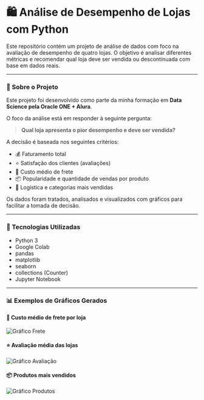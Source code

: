 # 🛍️ Análise de Desempenho de Lojas com Python

Este repositório contém um projeto de análise de dados com foco na avaliação de desempenho de quatro lojas. O objetivo é analisar diferentes métricas e recomendar qual loja deve ser vendida ou descontinuada com base em dados reais.

---

### 📌 Sobre o Projeto

Este projeto foi desenvolvido como parte da minha formação em **Data Science pela Oracle ONE + Alura**.

O foco da análise está em responder à seguinte pergunta:

> **Qual loja apresenta o pior desempenho e deve ser vendida?**

A decisão é baseada nos seguintes critérios:

- 💰 Faturamento total  
- ⭐ Satisfação dos clientes (avaliações)  
- 🚚 Custo médio de frete  
- 📦 Popularidade e quantidade de vendas por produto  
- 🛒 Logística e categorias mais vendidas  

Os dados foram tratados, analisados e visualizados com gráficos para facilitar a tomada de decisão.

---

### 🧰 Tecnologias Utilizadas

- Python 3  
- Google Colab  
- pandas  
- matplotlib  
- seaborn  
- collections (Counter)  
- Jupyter Notebook  

---

### 📊 Exemplos de Gráficos Gerados

#### 🚚 Custo médio de frete por loja
![Gráfico Frete](imagens/frete.png)

#### ⭐ Avaliação média das lojas
![Gráfico Avaliação](imagens/avaliacao.png)

#### 📦 Produtos mais vendidos
![Gráfico Produtos](imagens/produtos.png)
